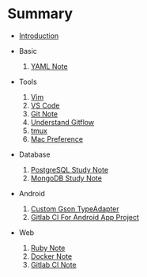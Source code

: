 # Summary

* [Introduction](README.md)

* Basic
  1. [YAML Note](basic/yaml-note.md)

* Tools
  1. [Vim](tools/vim.md)
  1. [VS Code](tools/vscode.md)
  1. [Git Note](tools/git-note.md)
  1. [Understand Gitflow](./tools/understand-git-flow.md)
  1. [tmux](tools/tmux.md)
  1. [Mac Preference](tools/mac-preferences.md)

* Database
  1. [PostgreSQL Study Note](database/postgresql-study-note.md)
  1. [MongoDB Study Note](database/mongodb-study-note.md)

* Android
  1. [Custom Gson TypeAdapter](android/gson-adapter.md)
  1. [Gitlab CI For Android App Project](android/gitlab-ci-for-android-app-project.md)

* Web
  1. [Ruby Note](web/ruby-note.md)
  1. [Docker Note](web/docker-note.md)
  1. [Gitlab CI Note](web/gitlab-ci-note.md)
